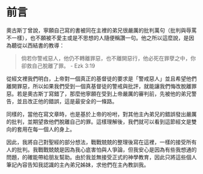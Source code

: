 # 前言

奧古斯丁曾說，寧願自己寫的書被同在主裡的弟兄很嚴厲的批判萬句（批判與辱罵不一樣），也不願被不愛主或是不思想的人隨便稱讚一句。他之所以這麼說，是因為聽從以西結書的教導：

> 倘若你警戒惡人，他仍不轉離罪惡，也不離開惡行，他必死在罪孽之中，你卻救自己脫離了罪。 - Ezk 3:19

從經文裡我們明白，上帝對一個真正的基督徒的要求是「警戒惡人」並且希望他們離開罪惡，所以如果我們受到一個真基督徒的警戒與批評，就能讓我們悔改脫離罪惡。若是奧古斯丁寫錯了，那麼他寧願在受到上帝嚴厲的審判前，先被他的弟兄警告，並且改正他的錯誤，這是最安全的一條路。

同樣的，當他在寫文章時，也是基於上帝的吩咐，對其他主內弟兄的錯誤發出嚴厲的批判，並期望救他們脫離自己的罪。這樣理解後，我們就可以看到這節經文是雙向的套用在每一個人的身上。

因此，我將自己對聖經的部分想法，戰戰兢兢的整理後寫在這裡，一樣的接受所有人的批判。我戰戰兢兢是因為我心底害怕與人爭論，但我安心是因為有些我想通的問題，的確能帶給朋友幫助。由於我並無接受正式的神學教育，因此只將這些個人筆記內容告知我認識的主內弟兄姊妹，求他們在主內教訓我。
